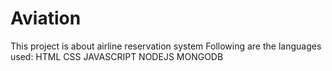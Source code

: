 # Aviation
This project is about airline reservation system
Following are the languages used:
 HTML
 CSS
 JAVASCRIPT
 NODEJS
 MONGODB
